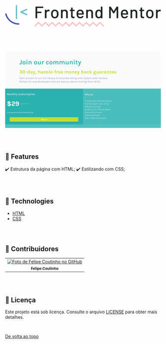 <p align="center">
    <img  src="images/frontendmento-logopng.png" width="620px"  alt="logo-frontend-mentor">

</p> 

<br>
<br>
<br>

 <p align="center">
    <img src="images/Frontend-Mentor-Single-Price-Grid-Component.png" width="920px"  alt="Frontend-Mentor-Single-Price-Grid-Component">
</p>

<br>
<br>

## :dart: Features ##

:heavy_check_mark: Estrutura da página com HTML;
:heavy_check_mark: Estilizando com CSS;

<br>
<br>


## 🚀 Technologies ##

- [HTML](https://developer.mozilla.org/en-US/docs/Web/HTML)
- [CSS](https://developer.mozilla.org/pt-BR/docs/Web/CSS)


<br>
<br>



## 🤝 Contribuidores

<table>
  <tr>
    <td align="center">
      <a href="#">
        <img src="https://avatars.githubusercontent.com/u/97816981?v=4" width="140px;" alt="Foto de Felipe Coutinho no GitHub"/><br>
        <sub>
          <b>Felipe Coutinho</b>
        </sub>
      </a>
    </td>
  </tr>
</table>

<br>
<br>

## 📝 Licença

Este projeto está sob licença. Consulte o arquivo [LICENSE](LICENSE.md) para obter mais detalhes.

&#xa0;

<a href="#top">De volta ao topo</a>
